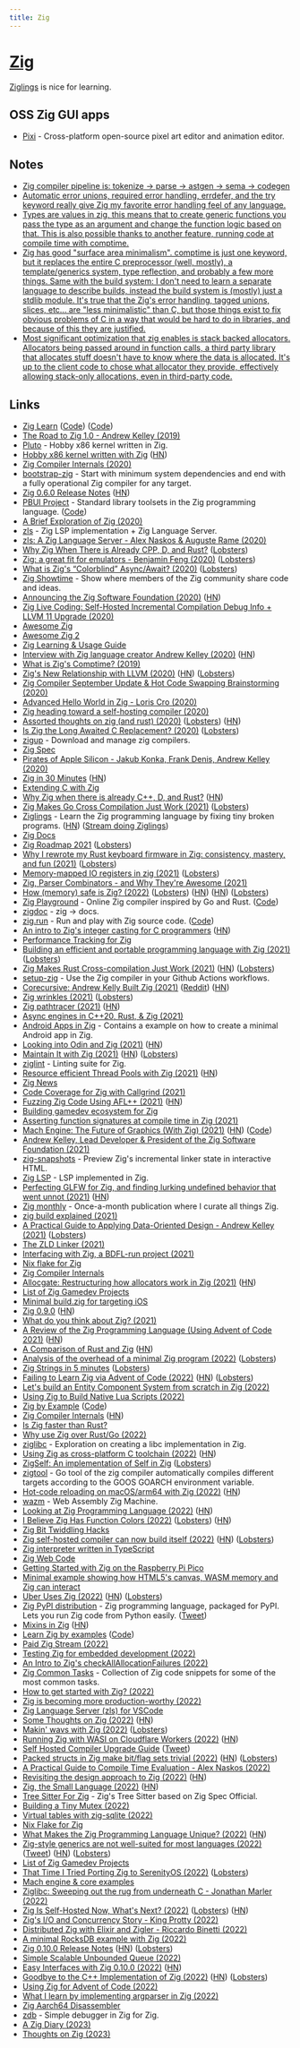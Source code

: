 ```yaml
---
title: Zig
---
```


# [Zig](https://ziglang.org/)

[Ziglings](https://github.com/ratfactor/ziglings) is nice for learning.

## OSS Zig GUI apps

- [Pixi](https://github.com/foxnne/pixi) - Cross-platform open-source pixel art editor and animation editor.

## Notes

- [Zig compiler pipeline is: tokenize -> parse -> astgen -> sema -> codegen](https://twitter.com/andy_kelley/status/1388268643075563520)
- [Automatic error unions, required error handling, errdefer, and the try keyword really give Zig my favorite error handling feel of any language.](https://lobste.rs/s/xbncik/rust_first_thoughts)
- [Types are values in zig, this means that to create generic functions you pass the type as an argument and change the function logic based on that. This is also possible thanks to another feature, running code at compile time with comptime.](https://twitter.com/MichalZiulek/status/1502983958233034753)
- [Zig has good "surface area minimalism". comptime is just one keyword, but it replaces the entire C preprocessor (well, mostly), a template/generics system, type reflection, and probably a few more things. Same with the build system: I don't need to learn a separate language to describe builds, instead the build system is (mostly) just a stdlib module. It's true that the Zig's error handling, tagged unions, slices, etc... are "less minimalistic" than C, but those things exist to fix obvious problems of C in a way that would be hard to do in libraries, and because of this they are justified.](https://twitter.com/FlohOfWoe/status/1529095547273060353)
- [Most significant optimization that zig enables is stack backed allocators. Allocators being passed around in function calls, a third party library that allocates stuff doesn't have to know where the data is allocated. It's up to the client code to chose what allocator they provide, effectively allowing stack-only allocations, even in third-party code.](https://www.reddit.com/r/Zig/comments/werz8h/is_zig_really_faster_than_c/)

## Links

- [Zig Learn](https://ziglearn.org/) ([Code](https://github.com/Sobeston/ziglearn)) ([Code](https://github.com/pmuens/ziglearn))
- [The Road to Zig 1.0 - Andrew Kelley (2019)](https://www.youtube.com/watch?v=Gv2I7qTux7g)
- [Pluto](https://github.com/SamTebbs33/pluto) - Hobby x86 kernel written in Zig.
- [Hobby x86 kernel written with Zig](https://github.com/jzck/kernel-zig) ([HN](https://news.ycombinator.com/item?id=21967668))
- [Zig Compiler Internals (2020)](https://www.youtube.com/watch?v=8MbREuiLQrM)
- [bootstrap-zig](https://github.com/ziglang/zig-bootstrap) - Start with minimum system dependencies and end with a fully operational Zig compiler for any target.
- [Zig 0.6.0 Release Notes](https://ziglang.org/download/0.6.0/release-notes.html) ([HN](https://news.ycombinator.com/item?id=22860008))
- [PBUI Project](https://pbui.codes/) - Standard library toolsets in the Zig programming language. ([Code](https://github.com/pbui-project/pbui-main))
- [A Brief Exploration of Zig (2020)](https://gsquire.github.io/static/post/a-brief-exploration-of-zig/)
- [zls](https://github.com/zigtools/zls) - Zig LSP implementation + Zig Language Server.
- [zls: A Zig Language Server - Alex Naskos & Auguste Rame (2020)](https://www.youtube.com/watch?v=r5fo7k-XIRI)
- [Why Zig When There is Already CPP, D, and Rust?](https://github.com/ziglang/zig/wiki/Why-Zig-When-There-is-Already-CPP,-D,-and-Rust%3F) ([Lobsters](https://lobste.rs/s/0h17xy/why_zig_when_there_is_already_cpp_d_rust))
- [Zig: a great fit for emulators - Benjamin Feng (2020)](https://www.youtube.com/watch?v=jkkUS0nmdsg) ([Lobsters](https://lobste.rs/s/gaoldu/zig_great_fit_for_emulators))
- [What is Zig's “Colorblind” Async/Await? (2020)](https://kristoff.it/blog/zig-colorblind-async-await/) ([Lobsters](https://lobste.rs/s/y3fsrm/what_is_zig_s_colorblind_async_await))
- [Zig Showtime](https://zig.show/) - Show where members of the Zig community share code and ideas.
- [Announcing the Zig Software Foundation (2020)](https://ziglang.org/news/announcing-zig-software-foundation.html) ([HN](https://news.ycombinator.com/item?id=23806222))
- [Zig Live Coding: Self-Hosted Incremental Compilation Debug Info + LLVM 11 Upgrade (2020)](https://www.youtube.com/watch?v=3CtQAaWUZrY)
- [Awesome Zig](https://github.com/catdevnull/awesome-zig)
- [Awesome Zig 2](https://github.com/nrdmn/awesome-zig)
- [Zig Learning & Usage Guide](https://github.com/C-BJ/awesome-zig)
- [Interview with Zig language creator Andrew Kelley (2020)](https://www.youtube.com/watch?v=ZvskDoP09Ao) ([HN](https://news.ycombinator.com/item?id=24292437))
- [What is Zig's Comptime? (2019)](https://kristoff.it/blog/what-is-zig-comptime/)
- [Zig's New Relationship with LLVM (2020)](https://kristoff.it/blog/zig-new-relationship-llvm/) ([HN](https://news.ycombinator.com/item?id=24615916)) ([Lobsters](https://lobste.rs/s/flw8du/zig_s_new_relationship_with_llvm))
- [Zig Compiler September Update & Hot Code Swapping Brainstorming (2020)](https://www.youtube.com/watch?v=3hwQSjhNSRU)
- [Advanced Hello World in Zig - Loris Cro (2020)](https://www.youtube.com/watch?v=iZFXAN8kpPo)
- [Zig heading toward a self-hosting compiler (2020)](https://lwn.net/Articles/833400/)
- [Assorted thoughts on zig (and rust) (2020)](https://scattered-thoughts.net/writing/assorted-thoughts-on-zig-and-rust/) ([Lobsters](https://lobste.rs/s/4hx42h/assorted_thoughts_on_zig_rust)) ([HN](https://news.ycombinator.com/item?id=24835357))
- [Is Zig the Long Awaited C Replacement? (2020)](https://erik-engheim.medium.com/is-zig-the-long-awaited-c-replacement-c8eeace1e692) ([Lobsters](https://lobste.rs/s/nrabd5/is_zig_long_awaited_c_replacement))
- [zigup](https://github.com/marler8997/zigup) - Download and manage zig compilers.
- [Zig Spec](https://github.com/ziglang/zig-spec)
- [Pirates of Apple Silicon - Jakub Konka, Frank Denis, Andrew Kelley (2020)](https://www.youtube.com/watch?v=t1pdnQRPAZo)
- [Zig in 30 Minutes](https://gist.github.com/ityonemo/769532c2017ed9143f3571e5ac104e50) ([HN](https://news.ycombinator.com/item?id=25618302))
- [Extending C with Zig](https://www.nmichaels.org/zig/c-library.html)
- [Why Zig when there is already C++, D, and Rust?](https://ziglang.org/learn/why_zig_rust_d_cpp/) ([HN](https://news.ycombinator.com/item?id=25797025))
- [Zig Makes Go Cross Compilation Just Work (2021)](https://dev.to/kristoff_it/zig-makes-go-cross-compilation-just-work-29ho) ([Lobsters](https://lobste.rs/s/4dejov/zig_makes_go_cross_compilation_just_work))
- [Ziglings](https://github.com/ratfactor/ziglings) - Learn the Zig programming language by fixing tiny broken programs. ([HN](https://news.ycombinator.com/item?id=26125063)) ([Stream doing Ziglings](https://github.com/achou11/ziglings-stream))
- [Zig Docs](https://ziglang.org/documentation/master/)
- [Zig Roadmap 2021](https://www.youtube.com/watch?v=pacsngNYXI0) ([Lobsters](https://lobste.rs/s/xdyrgj/zig_roadmap_2021))
- [Why I rewrote my Rust keyboard firmware in Zig: consistency, mastery, and fun (2021)](https://kevinlynagh.com/rust-zig/) ([Lobsters](https://lobste.rs/s/eppfav/why_i_rewrote_my_rust_keyboard_firmware))
- [Memory-mapped IO registers in zig (2021)](https://scattered-thoughts.net/writing/mmio-in-zig/) ([Lobsters](https://lobste.rs/s/46xhdl/memory_mapped_io_registers_zig))
- [Zig, Parser Combinators - and Why They're Awesome (2021)](https://devlog.hexops.com/2021/zig-parser-combinators-and-why-theyre-awesome)
- [How (memory) safe is Zig? (2022)](https://www.scattered-thoughts.net/writing/how-safe-is-zig/) ([Lobsters](https://lobste.rs/s/v5y4jb/how_safe_is_zig)) ([HN](https://news.ycombinator.com/item?id=26537693)) ([HN](https://news.ycombinator.com/item?id=31850347)) ([Lobsters](https://lobste.rs/s/nw7hsd/how_memory_safe_is_zig_updated))
- [Zig Playground](https://zig-play-a9lwj.ondigitalocean.app/) - Online Zig compiler inspired by Go and Rust. ([Code](https://github.com/gsquire/zig-play))
- [zigdoc](https://github.com/g-w1/zigdoc) - zig -> docs.
- [zig.run](https://zig.run/) - Run and play with Zig source code. ([Code](https://github.com/jlauman/zig.run))
- [An intro to Zig's integer casting for C programmers](https://www.lagerdata.com/articles/an-intro-to-zigs-integer-casting-for-c-programmers) ([HN](https://news.ycombinator.com/item?id=27115551))
- [Performance Tracking for Zig](https://github.com/ziglang/gotta-go-fast)
- [Building an efficient and portable programming language with Zig (2021)](https://www.fastly.com/blog/building-an-efficient-and-portable-programming-language-with-zig) ([Lobsters](https://lobste.rs/s/qv9fgc/building_efficient_portable))
- [Zig Makes Rust Cross-compilation Just Work (2021)](https://actually.fyi/posts/zig-makes-rust-cross-compilation-just-work/) ([HN](https://news.ycombinator.com/item?id=27245369)) ([Lobsters](https://lobste.rs/s/nkalmb/zig_makes_rust_cross_compilation_just))
- [setup-zig](https://github.com/goto-bus-stop/setup-zig) - Use the Zig compiler in your Github Actions workflows.
- [Corecursive: Andrew Kelly Built Zig (2021)](https://corecursive.com/067-zig-with-andrew-kelley/) ([Reddit](https://www.reddit.com/r/programming/comments/owe4zl/fulltime_open_source_how_andrew_kelly_built_zig/)) ([HN](https://news.ycombinator.com/item?id=28046256))
- [Zig wrinkles (2021)](https://dev.to/stein/zig-dangers-confusions-and-annoyances-280h) ([Lobsters](https://lobste.rs/s/4pz3qg/zig_wrinkles))
- [Zig pathtracer (2021)](http://msinilo.pl/blog2/post/zig-pathtracer/) ([HN](https://news.ycombinator.com/item?id=28114957))
- [Async engines in C++20, Rust, & Zig (2021)](https://www.youtube.com/watch?v=Ws3jC6AJC_4)
- [Android Apps in Zig](https://github.com/MasterQ32/ZigAndroidTemplate) - Contains a example on how to create a minimal Android app in Zig.
- [Looking into Odin and Zig (2021)](https://ayende.com/blog/194466-A/looking-into-odin-and-zig-my-notes) ([HN](https://news.ycombinator.com/item?id=28440579))
- [Maintain It with Zig (2021)](https://kristoff.it/blog/maintain-it-with-zig/) ([HN](https://news.ycombinator.com/item?id=28458713)) ([Lobsters](https://lobste.rs/s/a9ghhz/maintain_it_with_zig))
- [ziglint](https://github.com/nektro/ziglint) - Linting suite for Zig.
- [Resource efficient Thread Pools with Zig (2021)](https://zig.news/kprotty/resource-efficient-thread-pools-with-zig-3291) ([HN](https://news.ycombinator.com/item?id=28509073))
- [Zig News](https://zig.news/)
- [Code Coverage for Zig with Callgrind (2021)](https://www.ryanliptak.com/blog/code-coverage-zig-callgrind/)
- [Fuzzing Zig Code Using AFL++ (2021)](https://www.ryanliptak.com/blog/fuzzing-zig-code/) ([HN](https://news.ycombinator.com/item?id=28600050))
- [Building gamedev ecosystem for Zig](https://github.com/michal-z/zig-gamedev)
- [Asserting function signatures at compile time in Zig (2021)](https://www.mdaverde.com/posts/zig-asserting-fn-types/)
- [Mach Engine: The Future of Graphics (With Zig) (2021)](https://devlog.hexops.com/2021/mach-engine-the-future-of-graphics-with-zig) ([HN](https://news.ycombinator.com/item?id=28909786)) ([Code](https://github.com/hexops/mach))
- [Andrew Kelley, Lead Developer & President of the Zig Software Foundation (2021)](https://overcast.fm/+cV8pJX6iU)
- [zig-snapshots](https://github.com/kubkon/zig-snapshots) - Preview Zig's incremental linker state in interactive HTML.
- [Zig LSP](https://github.com/ziglibs/zig-lsp) - LSP implemented in Zig.
- [Perfecting GLFW for Zig, and finding lurking undefined behavior that went unnot (2021)](https://devlog.hexops.com/2021/perfecting-glfw-for-zig-and-finding-undefined-behavior) ([HN](https://news.ycombinator.com/item?id=29060200))
- [Zig monthly](https://zigmonthly.org/) - Once-a-month publication where I curate all things Zig.
- [zig build explained (2021)](https://zig.news/xq/zig-build-explained-part-1-59lf)
- [A Practical Guide to Applying Data-Oriented Design - Andrew Kelley (2021)](https://media.handmade-seattle.com/practical-data-oriented-design/) ([Lobsters](https://lobste.rs/s/vbiu6y/practical_guide_applying_data_oriented))
- [The ZLD Linker (2021)](https://media.handmade-seattle.com/zld/)
- [Interfacing with Zig, a BDFL-run project (2021)](https://kristoff.it/blog/interfacing-with-zig/)
- [Nix flake for Zig](https://github.com/arqv/zig-overlay)
- [Zig Compiler Internals](https://github.com/mikdusan/zig.internals/blob/master/internals.rst)
- [Allocgate: Restructuring how allocators work in Zig (2021)](https://pithlessly.github.io/allocgate.html) ([HN](https://news.ycombinator.com/item?id=29571133))
- [List of Zig Gamedev Projects](https://github.com/ValorZard/awesome-zig-gamedev)
- [Minimal build.zig for targeting iOS](https://github.com/kubkon/zig-ios-example)
- [Zig 0.9.0](https://ziglang.org/download/0.9.0/release-notes.html) ([HN](https://news.ycombinator.com/item?id=29631202))
- [What do you think about Zig? (2021)](https://www.reddit.com/r/rust/comments/rlj9zl/what_do_you_think_about_zig/)
- [A Review of the Zig Programming Language (Using Advent of Code 2021)](https://www.duskborn.com/posts/2021-aoc-zig/) ([HN](https://news.ycombinator.com/item?id=29702607))
- [A Comparison of Rust and Zig](https://expandingman.gitlab.io/tvu-compare/) ([HN](https://news.ycombinator.com/item?id=29762988))
- [Analysis of the overhead of a minimal Zig program (2022)](https://zig.news/aransentin/analysis-of-the-overhead-of-a-minimal-zig-program-4lg0) ([Lobsters](https://lobste.rs/s/hbceut/analysis_overhead_minimal_zig_program))
- [Zig Strings in 5 minutes](https://www.huy.rocks/everyday/01-04-2022-zig-strings-in-5-minutes) ([Lobsters](https://lobste.rs/s/nimeia/zig_strings_5_minutes))
- [Failing to Learn Zig via Advent of Code (2022)](https://www.forrestthewoods.com/blog/failing-to-learn-zig-via-advent-of-code/) ([HN](https://news.ycombinator.com/item?id=29965239)) ([Lobsters](https://lobste.rs/s/or1fr4/failing_learn_zig_via_advent_code))
- [Let's build an Entity Component System from scratch in Zig (2022)](https://devlog.hexops.com/2022/lets-build-ecs-part-1)
- [Using Zig to Build Native Lua Scripts (2022)](https://cone.codes/posts/using-zig-to-build-native-lua-scripts/)
- [Zig by Example](https://zig-by-example.com/) ([Code](https://github.com/ibokuri/zig-by-example))
- [Zig Compiler Internals](https://mitchellh.com/zig) ([HN](https://news.ycombinator.com/item?id=30470442))
- [Is Zig faster than Rust?](https://users.rust-lang.org/t/is-zig-lang-faster-than-rust/70390)
- [Why use Zig over Rust/Go (2022)](https://www.reddit.com/r/Zig/comments/srk7ws/im_still_confused_on_the_whys_of_zig/)
- [ziglibc](https://github.com/marler8997/ziglibc) - Exploration on creating a libc implementation in Zig.
- [Using Zig as cross-platform C toolchain (2022)](https://ruoyusun.com/2022/02/27/zig-cc.html) ([HN](https://news.ycombinator.com/item?id=30488979))
- [ZigSelf: An implementation of Self in Zig](https://sin-ack.github.io/posts/zigself-01/) ([Lobsters](https://lobste.rs/s/ggwzjq/zigself_implementation_self_zig))
- [zigtool](https://github.com/dosgo/zigtool) - Go tool of the zig compiler automatically compiles different targets according to the GOOS GOARCH environment variable.
- [Hot-code reloading on macOS/arm64 with Zig (2022)](http://www.jakubkonka.com/2022/03/16/hcs-zig.html) ([HN](https://news.ycombinator.com/item?id=30716177))
- [wazm](https://github.com/fengb/wazm) - Web Assembly Zig Machine.
- [Looking at Zig Programming Language (2022)](https://codecs.multimedia.cx/2022/02/looking-at-zig-programming-language/) ([HN](https://news.ycombinator.com/item?id=30919305))
- [I Believe Zig Has Function Colors (2022)](https://gavinhoward.com/2022/04/i-believe-zig-has-function-colors/) ([Lobsters](https://lobste.rs/s/mw1f3s/i_believe_zig_has_function_colors)) ([HN](https://news.ycombinator.com/item?id=30965805))
- [Zig Bit Twiddling Hacks](https://github.com/cryptocode/bithacks)
- [Zig self-hosted compiler can now build itself (2022)](https://github.com/ziglang/zig/pull/11442) ([HN](https://news.ycombinator.com/item?id=31052029)) ([Lobsters](https://lobste.rs/s/0j45v4/zig_self_hosted_compiler_can_now_build))
- [Zig interpreter written in TypeScript](https://github.com/mbrock/zigjs)
- [Zig Web Code](https://github.com/ziglang/www.ziglang.org)
- [Getting Started with Zig on the Raspberry Pi Pico](https://github.com/ZigEmbeddedGroup/getting-started-pico-zig)
- [Minimal example showing how HTML5's canvas, WASM memory and Zig can interact](https://github.com/daneelsan/minimal-zig-wasm-canvas)
- [Uber Uses Zig (2022)](https://jakstys.lt/2022/how-uber-uses-zig/) ([HN](https://news.ycombinator.com/item?id=31478562)) ([Lobsters](https://lobste.rs/s/l9ghdb/how_zig_is_used_at_uber))
- [Zig PyPI distribution](https://github.com/ziglang/zig-pypi) - Zig programming language, packaged for PyPI. Lets you run Zig code from Python easily. ([Tweet](https://twitter.com/simonw/status/1528742284241408001))
- [Mixins in Zig](https://igor84.github.io/blog/mixins-in-zig/) ([HN](https://news.ycombinator.com/item?id=31765551))
- [Learn Zig by examples](https://zig-by-example.github.io/) ([Code](https://github.com/zig-by-example/zig-by-example.github.io))
- [Paid Zig Stream (2022)](https://www.youtube.com/watch?v=eIX9zER9vjY)
- [Testing Zig for embedded development (2022)](https://www.kuon.ch/post/2022-06-22-zig-embed/)
- [An Intro to Zig's checkAllAllocationFailures (2022)](https://www.ryanliptak.com/blog/zig-intro-to-check-all-allocation-failures/)
- [Zig Common Tasks](https://renatoathaydes.github.io/zig-common-tasks/) - Collection of Zig code snippets for some of the most common tasks.
- [How to get started with Zig? (2022)](https://www.reddit.com/r/Zig/comments/vtg28k/how_to_get_started_with_ziglang/)
- [Zig is becoming more production-worthy (2022)](https://zigmonthly.org/letters/2022/may-june/)
- [Zig Language Server (zls) for VSCode](https://github.com/zigtools/zls-vscode)
- [Some Thoughts on Zig (2022)](https://v5.chriskrycho.com/journal/some-thoughts-on-zig/) ([HN](https://news.ycombinator.com/item?id=32187626))
- [Makin' wavs with Zig (2022)](https://blog.jfo.click/makin-wavs-with-zig/) ([Lobsters](https://lobste.rs/s/3zhmel/makin_wavs_with_zig))
- [Running Zig with WASI on Cloudflare Workers (2022)](https://blog.cloudflare.com/running-zig-with-wasi-on-cloudflare-workers/) ([HN](https://news.ycombinator.com/item?id=32306281))
- [Self Hosted Compiler Upgrade Guide](https://github.com/ziglang/zig/wiki/Self-Hosted-Compiler-Upgrade-Guide) ([Tweet](https://twitter.com/jarredsumner/status/1561530019674857472))
- [Packed structs in Zig make bit/flag sets trivial (2022)](https://devlog.hexops.com/2022/packed-structs-in-zig/) ([HN](https://news.ycombinator.com/item?id=32646690)) ([Lobsters](https://lobste.rs/s/ualy7p/packed_structs_zig_make_bit_flag_sets))
- [A Practical Guide to Compile Time Evaluation - Alex Naskos (2022)](https://www.youtube.com/watch?v=iFBAUoQUJ2E)
- [Revisiting the design approach to Zig (2022)](https://about.sourcegraph.com/blog/zig-programming-language-revisiting-design-approach) ([HN](https://news.ycombinator.com/item?id=32734587))
- [Zig, the Small Language (2022)](https://zserge.com/posts/zig-the-small-language/) ([HN](https://news.ycombinator.com/item?id=32752383))
- [Tree Sitter For Zig](https://github.com/maxxnino/tree-sitter-zig) - Zig's Tree Sitter based on Zig Spec Official.
- [Building a Tiny Mutex (2022)](https://zig.news/kprotty/building-a-tiny-mutex-537k)
- [Virtual tables with zig-sqlite (2022)](https://rischmann.fr/blog/virtual-tables-with-zig-sqlite)
- [Nix Flake for Zig](https://github.com/mitchellh/zig-overlay)
- [What Makes the Zig Programming Language Unique? (2022)](https://erikexplores.substack.com/p/what-makes-the-zig-programming-language) ([HN](https://news.ycombinator.com/item?id=33103267))
- [Zig-style generics are not well-suited for most languages (2022)](https://typesanitizer.com/blog/zig-generics.html) ([Tweet](https://twitter.com/typesanitizer/status/1578992328638754816)) ([HN](https://news.ycombinator.com/item?id=33142751)) ([Lobsters](https://lobste.rs/s/jktewn/zig_style_generics_are_not_well_suited_for))
- [List of Zig Gamedev Projects](https://github.com/hexops/awesome-zig-gamedev)
- [That Time I Tried Porting Zig to SerenityOS (2022)](https://sin-ack.github.io/posts/sycl-talk-20221007/) ([Lobsters](https://lobste.rs/s/zon0fi/time_i_tried_porting_zig_serenityos))
- [Mach engine & core examples](https://github.com/hexops/mach-examples)
- [Ziglibc: Sweeping out the rug from underneath C - Jonathan Marler (2022)](https://www.youtube.com/watch?v=1N85yU6RMcY)
- [Zig Is Self-Hosted Now, What's Next? (2022)](https://kristoff.it/blog/zig-self-hosted-now-what/) ([Lobsters](https://lobste.rs/s/csax21/zig_is_self_hosted_now_what_s_next)) ([HN](https://news.ycombinator.com/item?id=33331549))
- [Zig's I/O and Concurrency Story - King Protty (2022)](https://www.youtube.com/watch?v=Ul8OO4vQMTw)
- [Distributed Zig with Elixir and Zigler - Riccardo Binetti (2022)](https://www.youtube.com/watch?v=l75KLCJaGxw)
- [A minimal RocksDB example with Zig (2022)](https://notes.eatonphil.com/zigrocks.html)
- [Zig 0.10.0 Release Notes](https://ziglang.org/download/0.10.0/release-notes.html) ([HN](https://news.ycombinator.com/item?id=33413263)) ([Lobsters](https://lobste.rs/s/gsizcf/zig_0_10_0_release_notes))
- [Simple Scalable Unbounded Queue (2022)](https://zig.news/kprotty/simple-scalable-unbounded-queue-34c2)
- [Easy Interfaces with Zig 0.10.0 (2022)](https://zig.news/kristoff/easy-interfaces-with-zig-0100-2hc5) ([HN](https://news.ycombinator.com/item?id=33635341))
- [Goodbye to the C++ Implementation of Zig (2022)](https://ziglang.org/news/goodbye-cpp/) ([HN](https://news.ycombinator.com/item?id=33913231)) ([Lobsters](https://lobste.rs/s/g55iso/goodbye_c_implementation_zig))
- [Using Zig for Advent of Code (2022)](https://www.huy.rocks/everyday/12-11-2022-zig-using-zig-for-advent-of-code)
- [What I learn by implementing argparser in Zig (2022)](https://en.liujiacai.net/2022/12/14/argparser-in-zig/)
- [Zig Aarch64 Disassembler](https://github.com/devins2518/zig-dis-aarch64)
- [zdb](https://github.com/kubkon/zdb) - Simple debugger in Zig for Zig.
- [A Zig Diary (2023)](https://kihlander.net/post/a-zig-diary/)
- [Thoughts on Zig (2023)](https://www.youtube.com/watch?v=zlWqpRTgXBg)
